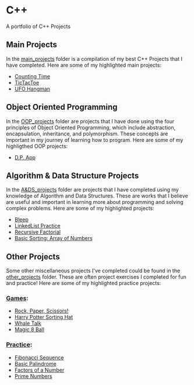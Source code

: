 # C++
A portfolio of C++ Projects


## Main Projects
In the [main_projects](https://github.com/TenaCity23/CPP/tree/main/main_projects) folder is a compilation of my best C++ Projects that I have completed. Here are some of my highlighted main projects: 

* [Counting Time](https://github.com/TenaCity23/CPP/tree/main/main_projects/CountingTime)
* [TicTacToe](https://github.com/TenaCity23/CPP/tree/main/main_projects/TicTacToe)
* [UFO Hangman](https://github.com/TenaCity23/CPP/tree/main/main_projects/UFO_Hangman)


## Object Oriented Programming
In the [OOP_projects](https://github.com/TenaCity23/CPP/tree/main/OOP_projects) folder are projects that I have done using the four principles of Object Oriented Programming, which include abstraction, encapsulation, inheritance, and polymorphism. These concepts are important in my journey of learning how to program. Here are some of my highligthed OOP projects: 

* [D.P. App](https://github.com/TenaCity23/CPP/tree/main/OOP_projects/Dating_Profile_App)


## Algorithm & Data Structure Projects
In the [A&DS_projects](https://github.com/TenaCity23/CPP/tree/main/A%26DS_projects) folder are projects that I have completed using my knowledge of Algorithm and Data Structures. These are works that I believe are useful and important in learning more about programming and solving complex problems. Here are some of my highlighted projects: 

* [Bleep](https://github.com/TenaCity23/CPP/blob/main/A%26DS_projects/bleep.cpp)
* [LinkedList Practice](https://github.com/TenaCity23/CPP/tree/main/A&DS_projects/LinkedList)
* [Recursive Factorial](https://github.com/TenaCity23/CPP/blob/main/A%26DS_projects/recursiveFactorial.cpp)
* [Basic Sorting: Array of Numbers](https://github.com/TenaCity23/CPP/blob/main/A&DS_projects/BasicSortingNumbers.cpp)


## Other Projects
Some other miscellaneous projects I've completed could be found in the [other_projects](https://github.com/TenaCity23/CPP/tree/main/other_projects) folder. These are often project exercises I completed for fun and practice! Here are some of my highlighted practice projects:

### [Games](https://github.com/TenaCity23/CPP/tree/main/other_projects/Games):
* [Rock, Paper, Scissors!](https://github.com/TenaCity23/CPP/blob/main/other_projects/Games/rpc.cpp)
* [Harry Potter Sorting Hat](https://github.com/TenaCity23/CPP/blob/main/other_projects/Games/sortingHat.cpp)
* [Whale Talk](https://github.com/TenaCity23/CPP/blob/main/other_projects/Games/whaletalk.cpp)
* [Magic 8 Ball](https://github.com/TenaCity23/CPP/blob/main/other_projects/Games/8_Ball.cpp)

### [Practice](https://github.com/TenaCity23/CPP/tree/main/other_projects/Practice):
* [Fibonacci Sequence](https://github.com/TenaCity23/CPP/blob/main/other_projects/Practice/Fibonacci.cpp)
* [Basic Palindrome](https://github.com/TenaCity23/CPP/blob/main/other_projects/Practice/basic_palindrome.cpp)
* [Factors of a Number](https://github.com/TenaCity23/CPP/blob/main/other_projects/Practice/factors.cpp)
* [Prime Numbers](https://github.com/TenaCity23/CPP/blob/main/other_projects/Practice/primeNumbers.cpp)
